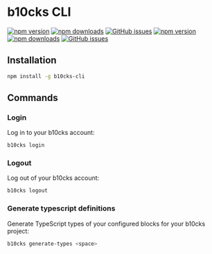 # b10cks CLI

[![npm version](https://img.shields.io/npm/v/b10cks-cli.svg)](https://www.npmjs.com/package/b10cks-cli)
[![npm downloads](https://img.shields.io/npm/dt/b10cks-cli.svg)](https://www.npmjs.com/package/b10cks-cli)
[![GitHub issues](https://img.shields.io/github/issues/b10cks/b10cks-cli.svg?style=flat-square)](https://github.com/b10cks/b10cks-cli/issues)
[![npm version](https://img.shields.io/npm/v/b10cks-cli.svg)](https://www.npmjs.com/package/b10cks-cli)
[![npm downloads](https://img.shields.io/npm/dt/b10cks-cli.svg)](https://www.npmjs.com/package/b10cks-cli)
[![GitHub issues](https://img.shields.io/github/issues/b10cks/b10cks-cli.svg?style=flat-square)](https://github.com/b10cks/b10cks-cli/issues)

## Installation

```bash
npm install -g b10cks-cli
```
## Commands

### Login

Log in to your b10cks account:

```sh
b10cks login
```

### Logout

Log out of your b10cks account:

```sh
b10cks logout
```

### Generate typescript definitions

Generate TypeScript types of your configured blocks for your b10cks project:

```sh
b10cks generate-types <space>
```
